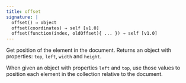 ```yaml
---
title: offset
signature: |
  offset() ⇒ object
  offset(coordinates) ⇒ self [v1.0]
  offset(function(index, oldOffset){ ... }) ⇒ self [v1.0]
---
```


Get position of the element in the document. Returns an object with properties:
`top`, `left`, `width` and `height`.

When given an object with properties `left` and `top`, use those values to
position each element in the collection relative to the document.
